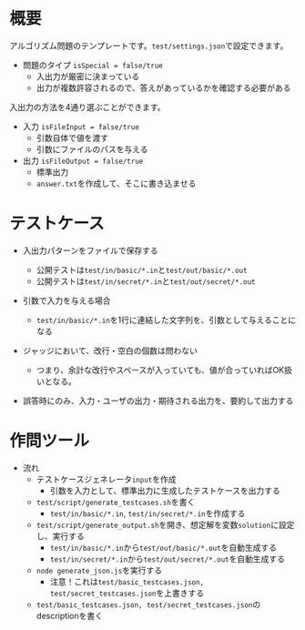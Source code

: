 # 概要
アルゴリズム問題のテンプレートです。`test/settings.json`で設定できます。

- 問題のタイプ `isSpecial = false/true`
  - 入出力が厳密に決まっている 
  - 出力が複数許容されるので、答えがあっているかを確認する必要がある

入出力の方法を4通り選ぶことができます。

- 入力 `isFileInput = false/true`
  - 引数自体で値を渡す
  - 引数にファイルのパスを与える
- 出力 `isFileOutput = false/true`
  - 標準出力
  - `answer.txt`を作成して、そこに書き込ませる

# テストケース
- 入出力パターンをファイルで保存する
  - 公開テストは`test/in/basic/*.in`と`test/out/basic/*.out`
  - 公開テストは`test/in/secret/*.in`と`test/out/secret/*.out`
- 引数で入力を与える場合
  - `test/in/basic/*.in`を1行に連結した文字列を、引数として与えることになる

- ジャッジにおいて、改行・空白の個数は問わない
  - つまり、余計な改行やスペースが入っていても、値が合っていればOK扱いとなる。

- 誤答時にのみ、入力・ユーザの出力・期待される出力を、要約して出力する

# 作問ツール
- 流れ
  - テストケースジェネレータ`input`を作成
    - 引数を入力として、標準出力に生成したテストケースを出力する
  - `test/script/generate_testcases.sh`を書く
    - `test/in/basic/*.in`, `test/in/secret/*.in`を作成する
  - `test/script/generate_output.sh`を開き、想定解を変数`solution`に設定し、実行する
    - `test/in/basic/*.in`から`test/out/basic/*.out`を自動生成する
    - `test/in/secret/*.in`から`test/out/secret/*.out`を自動生成する
  - `node generate_json.js`を実行する
    - 注意！これは`test/basic_testcases.json, test/secret_testcases.json`を上書きする
  - `test/basic_testcases.json, test/secret_testcases.json`のdescriptionを書く
